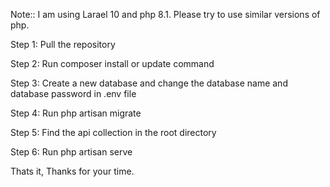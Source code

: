 Note:: I am using Larael 10 and php 8.1. Please try to use similar versions of php. 



Step 1: Pull the repository

Step 2: Run composer install or update command

Step 3: Create a new database and change the database name and database password in .env file

Step 4: Run php artisan migrate

Step 5: Find the api collection in the root directory

Step 6: Run php artisan serve

Thats it, Thanks for your time.